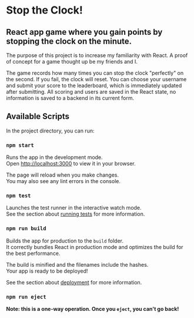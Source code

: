 # Stop the Clock!

## React app game where you gain points by stopping the clock on the minute. 
The purpose of this project is to increase my familiarity with React. A proof of concept for a game thought up be my friends and I.

The game records how many times you can stop the clock "perfectly" on the second. If you fail, the clock will reset.
You can choose your username and submit your score to the leaderboard, which is immediately updated after submitting.
All scoring and users are saved in the React state, no information is saved to a backend in its current form.

## Available Scripts

In the project directory, you can run:

### `npm start`

Runs the app in the development mode.\
Open [http://localhost:3000](http://localhost:3000) to view it in your browser.

The page will reload when you make changes.\
You may also see any lint errors in the console.

### `npm test`

Launches the test runner in the interactive watch mode.\
See the section about [running tests](https://facebook.github.io/create-react-app/docs/running-tests) for more information.

### `npm run build`

Builds the app for production to the `build` folder.\
It correctly bundles React in production mode and optimizes the build for the best performance.

The build is minified and the filenames include the hashes.\
Your app is ready to be deployed!

See the section about [deployment](https://facebook.github.io/create-react-app/docs/deployment) for more information.

### `npm run eject`

**Note: this is a one-way operation. Once you `eject`, you can't go back!**
